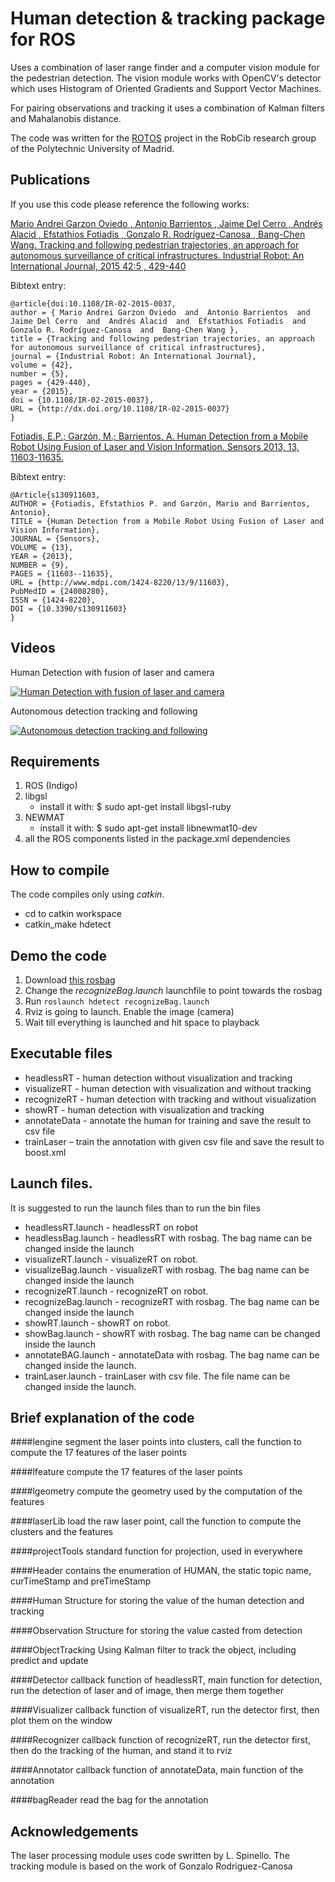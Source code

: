 Human detection & tracking package for ROS
=======

Uses a combination of laser range finder and a computer vision module for the pedestrian detection. The vision module works with OpenCV's detector which uses Histogram of Oriented Gradients and Support Vector Machines.

For pairing observations and tracking it uses a combination of Kalman filters and Mahalanobis distance.

The code was written for the [ROTOS](http://robcib.etsii.upm.es/) project in the RobCib research group of the Polytechnic University of Madrid.

## Publications

If you use this code please reference the following works:

[Mario Andrei Garzon Oviedo , Antonio Barrientos , Jaime Del Cerro , Andrés Alacid , Efstathios Fotiadis , Gonzalo R. Rodríguez-Canosa , Bang-Chen Wang. Tracking and following pedestrian trajectories, an approach for autonomous surveillance of critical infrastructures. Industrial Robot: An International Journal, 2015 42:5 , 429-440](http://dx.doi.org/10.1108/IR-02-2015-0037)

Bibtext entry:

```
@article{doi:10.1108/IR-02-2015-0037,
author = { Mario Andrei Garzon Oviedo  and  Antonio Barrientos  and  Jaime Del Cerro  and  Andrés Alacid  and  Efstathios Fotiadis  and  Gonzalo R. Rodríguez-Canosa  and  Bang-Chen Wang },
title = {Tracking and following pedestrian trajectories, an approach for autonomous surveillance of critical infrastructures},
journal = {Industrial Robot: An International Journal},
volume = {42},
number = {5},
pages = {429-440},
year = {2015},
doi = {10.1108/IR-02-2015-0037},
URL = {http://dx.doi.org/10.1108/IR-02-2015-0037}
}
```


[Fotiadis, E.P.; Garzón, M.; Barrientos, A.	Human Detection from a Mobile Robot Using Fusion of Laser and Vision Information. Sensors 2013, 13, 11603-11635.](http://www.mdpi.com/1424-8220/13/9/11603)

Bibtext entry:

```
@Article{s130911603,
AUTHOR = {Fotiadis, Efstathios P. and Garzón, Mario and Barrientos, Antonio},
TITLE = {Human Detection from a Mobile Robot Using Fusion of Laser and Vision Information},
JOURNAL = {Sensors},
VOLUME = {13},
YEAR = {2013},
NUMBER = {9},
PAGES = {11603--11635},
URL = {http://www.mdpi.com/1424-8220/13/9/11603},
PubMedID = {24008280},
ISSN = {1424-8220},
DOI = {10.3390/s130911603}
}
```

## Videos

Human Detection with fusion of laser and camera

[![Human Detection with fusion of laser and camera](http://img.youtube.com/vi/W84ERQ0LYjM/0.jpg)](http://www.youtube.com/watch?v=W84ERQ0LYjM)

Autonomous detection tracking and following

[![Autonomous detection tracking and following](http://img.youtube.com/vi/gqlUAyLwUE4/0.jpg)](http://www.youtube.com/watch?v=gqlUAyLwUE4)


## Requirements
 1. ROS (Indigo)
 2. libgsl
    -  install it with:
          $ sudo apt-get install libgsl-ruby
 3. NEWMAT
    -  install it with: 
          $ sudo apt-get install libnewmat10-dev   
 4. all the ROS components listed in the package.xml dependencies
 
## How to compile

The code compiles only using *catkin*.

* cd to catkin workspace
* catkin_make hdetect

## Demo the code
 1. Download [this rosbag](https://www.dropbox.com/sh/4uslv212ywle268/AABT589xCamNHPQ5aZr5T_zsa?dl=0)
 2. Change the *recognizeBag.launch* launchfile to point towards the rosbag
 3. Run ```roslaunch hdetect recognizeBag.launch```
 4. Rviz is going to launch. Enable the image (camera)
 5. Wait till everything is launched and hit space to playback

## Executable files

* headlessRT - human detection without visualization and tracking
* visualizeRT - human detection with visualization and without tracking
* recognizeRT - human detection with tracking and without visualization
* showRT - human detection with visualization and tracking
* annotateData - annotate the human for training and save the result to csv file
* trainLaser – train the annotation with given csv file and save the result to boost.xml

## Launch files. 

It is suggested to run the launch files than to run the bin files

* headlessRT.launch - headlessRT on robot
* headlessBag.launch - headlessRT with rosbag. The bag name can be changed inside the launch
* visualizeRT.launch - visualizeRT on robot.
* visualizeBag.launch - visualizeRT with rosbag. The bag name can be changed inside the launch
* recognizeRT.launch - recognizeRT on robot.
* recognizeBag.launch - recognizeRT with rosbag. The bag name can be changed inside the launch
* showRT.launch - showRT on robot.
* showBag.launch - showRT with rosbag. The bag name can be changed inside the launch
* annotateBAG.launch - annotateData with rosbag. The bag name can be changed inside the launch.
* trainLaser.launch - trainLaser with csv file. The file name can be changed inside the launch.

## Brief explanation of the code

####lengine
segment the laser points into clusters, call the function to compute the 17 features of the laser points

####lfeature
compute the 17 features of the laser points

####lgeometry
compute the geometry used by the computation of the features

####laserLib
load the raw laser point, call the function to compute the clusters and the features

####projectTools
standard function for projection, used in everywhere

####Header
contains the enumeration of HUMAN, the static topic name, curTimeStamp and preTimeStamp


####Human
Structure for storing the value of the human detection and tracking

####Observation
Structure for storing the value casted from detection

####ObjectTracking
Using Kalman filter to track the object, including predict and update

####Detector
callback function of headlessRT, main function for detection, run the detection of laser and of image, then merge them together

####Visualizer
callback function of visualizeRT, run the detector first, then plot them on the window

####Recognizer
callback function of recognizeRT, run the detector first, then do the tracking of the human, and stand it to rviz

####Annotator
callback function of annotateData, main function of the annotation

####bagReader
read the bag for the annotation 
 
## Acknowledgements

The laser processing module uses code swritten by L. Spinello.  The tracking module is based on the work of Gonzalo Rodriguez-Canosa

